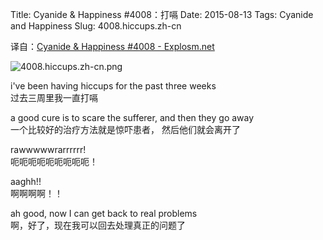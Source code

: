 Title: Cyanide & Happiness #4008：打嗝
Date: 2015-08-13
Tags: Cyanide and Happiness
Slug: 4008.hiccups.zh-cn

译自：[Cyanide & Happiness #4008 - Explosm.net](http://explosm.net/comics/4008/)


![4008.hiccups.zh-cn.png](/static/images/comics/4008.hiccups.zh-cn.png)



i've been having
hiccups for the
past three weeks            
过去三周里我一直打嗝

a good cure is to
scare the sufferer,
and then they go away           
一个比较好的治疗方法就是惊吓患者，
然后他们就会离开了


rawwwwwrarrrrrr!        
呃呃呃呃呃呃呃呃呃！

aaghh!!         
啊啊啊啊！！

ah good, now I can get back
to real problems            
啊，好了，现在我可以回去处理真正的问题了